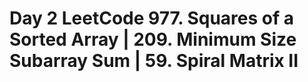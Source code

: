 # Day 2 LeetCode 977. Squares of a Sorted Array | 209. Minimum Size Subarray Sum | 59. Spiral Matrix II
